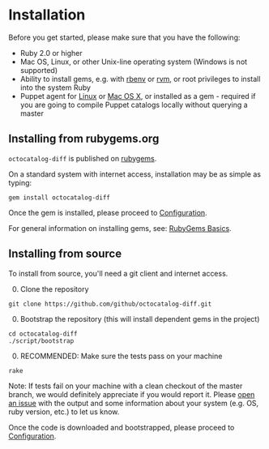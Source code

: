 # Installation

Before you get started, please make sure that you have the following:

- Ruby 2.0 or higher
- Mac OS, Linux, or other Unix-line operating system (Windows is not supported)
- Ability to install gems, e.g. with [rbenv](https://github.com/rbenv/rbenv) or [rvm](https://rvm.io/), or root privileges to install into the system Ruby
- Puppet agent for [Linux](https://docs.puppet.com/puppet/latest/reference/install_linux.html) or [Mac OS X](https://docs.puppet.com/puppet/latest/reference/install_osx.html), or installed as a gem - required if you are going to compile Puppet catalogs locally without querying a master

## Installing from rubygems.org

`octocatalog-diff` is published on [rubygems](https://rubygems.org/gems/octocatalog-diff).

On a standard system with internet access, installation may be as simple as typing:

```
gem install octocatalog-diff
```

Once the gem is installed, please proceed to [Configuration](/doc/configuration.md).

For general information on installing gems, see: [RubyGems Basics](http://guides.rubygems.org/rubygems-basics/#installing-gems).

## Installing from source

To install from source, you'll need a git client and internet access.

0. Clone the repository

  ```
  git clone https://github.com/github/octocatalog-diff.git
  ```

0. Bootstrap the repository (this will install dependent gems in the project)

  ```
  cd octocatalog-diff
  ./script/bootstrap
  ```

0. RECOMMENDED: Make sure the tests pass on your machine

  ```
  rake
  ```

  Note: If tests fail on your machine with a clean checkout of the master branch, we would definitely appreciate if you would report it. Please [open an issue](https://github.com/github/octocatalog-diff/issues/new) with the output and some information about your system (e.g. OS, ruby version, etc.) to let us know.

Once the code is downloaded and bootstrapped, please proceed to [Configuration](/doc/configuration.md).
